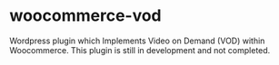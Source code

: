 # woocommerce-vod
Wordpress plugin which Implements Video on Demand (VOD) within Woocommerce.  This plugin is still in development and not completed.
